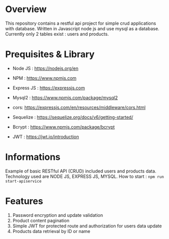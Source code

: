 # Overview
This repository contains a restful api project for simple crud applications with database. Written in Javascript node js and use mysql as a database. Currently only 2 tables exist : users and products.


# Prequisites & Library 
* Node JS  :  https://nodejs.org/en
  
* NPM  :  https://www.npmjs.com
* Express JS  :  https://expressjs.com
* Mysql2  :  https://www.npmjs.com/package/mysql2
* cors:   https://expressjs.com/en/resources/middleware/cors.html
* Sequelize  :  https://sequelize.org/docs/v6/getting-started/
* Bcrypt  :  https://www.npmjs.com/package/bcrypt
* JWT  :  https://jwt.io/introduction


# Informations
Example of basic RESTful API (CRUD) included users and products data. Technology used are NODE JS, EXPRESS JS, MYSQL.
How to start : `npm run start-apiservice`


# Features
1. Password encryption and update validation
2. Product content pagination
3. Simple JWT for protected route and authorization for users data update
4. Products data retrieval by ID or name
